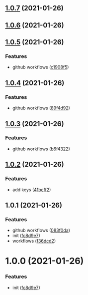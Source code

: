 ## [1.0.7](https://github.com/dixdiydiz/require-module-from-string/compare/v1.0.6...v1.0.7) (2021-01-26)

## [1.0.6](https://github.com/dixdiydiz/build-module/compare/v1.0.5...v1.0.6) (2021-01-26)

## [1.0.5](https://github.com/dixdiydiz/build-module/compare/v1.0.4...v1.0.5) (2021-01-26)

### Features

- github workflows ([c1908f5](https://github.com/dixdiydiz/build-module/commit/c1908f514ce233b0d5b1349157bfc08f14d2763d))

## [1.0.4](https://github.com/dixdiydiz/build-module/compare/v1.0.3...v1.0.4) (2021-01-26)

### Features

- github workflows ([89f4d92](https://github.com/dixdiydiz/build-module/commit/89f4d92a59302a98f178c7db84d7d025df974a5a))

## [1.0.3](https://github.com/dixdiydiz/build-module/compare/v1.0.2...v1.0.3) (2021-01-26)

### Features

- github workflows ([b6f4322](https://github.com/dixdiydiz/build-module/commit/b6f43226ab1901a8a71917300b6269a78c339b78))

## [1.0.2](https://github.com/dixdiydiz/build-module/compare/v1.0.1...v1.0.2) (2021-01-26)

### Features

- add keys ([41bcff2](https://github.com/dixdiydiz/build-module/commit/41bcff2dec8d2388b021646b7b7832a83d253b9d))

## 1.0.1 (2021-01-26)

### Features

- github workflows ([083f0da](https://github.com/dixdiydiz/build-module/commit/083f0da9ca37f58387052d1badedaff7b6afe142))
- init ([fc8d9e7](https://github.com/dixdiydiz/build-module/commit/fc8d9e75a07358406e40b5978ac79eb1dd46abf4))
- workflows ([f36dcd2](https://github.com/dixdiydiz/build-module/commit/f36dcd21e6276d184c169c2990256f2b5f700092))

# 1.0.0 (2021-01-26)

### Features

- init ([fc8d9e7](https://github.com/dixdiydiz/build-module/commit/fc8d9e75a07358406e40b5978ac79eb1dd46abf4))
